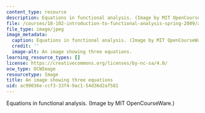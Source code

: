 ```yaml
---
content_type: resource
description: Equations in functional analysis. (Image by MIT OpenCourseWare.)
file: /courses/18-102-introduction-to-functional-analysis-spring-2009/ac99036eccf333f49ac154d36d2af581_18-102s09.jpg
file_type: image/jpeg
image_metadata:
  caption: Equations in functional analysis. (Image by MIT OpenCourseWare.)
  credit: ''
  image-alt: An image showing three equations.
learning_resource_types: []
license: https://creativecommons.org/licenses/by-nc-sa/4.0/
ocw_type: OCWImage
resourcetype: Image
title: An image showing three equations
uid: ac99036e-ccf3-33f4-9ac1-54d36d2af581
---
```

Equations in functional analysis. (Image by MIT OpenCourseWare.)